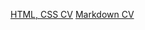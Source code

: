 [HTML, CSS CV](https://GITHUB-USERNAME.github.io/rsschool-cv/)
[Markdown CV](https://tabrizqw.github.io/rsschool-cv/cv)
